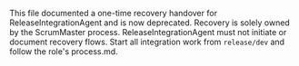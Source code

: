 This file documented a one-time recovery handover for ReleaseIntegrationAgent and is now deprecated. Recovery is solely owned by the ScrumMaster process. ReleaseIntegrationAgent must not initiate or document recovery flows. Start all integration work from `release/dev` and follow the role's process.md.
